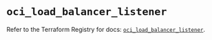 # `oci_load_balancer_listener`

Refer to the Terraform Registry for docs: [`oci_load_balancer_listener`](https://registry.terraform.io/providers/oracle/oci/7.19.0/docs/resources/load_balancer_listener).
